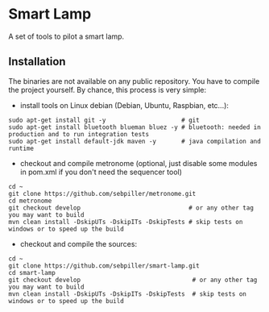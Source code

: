 # Smart Lamp 

A set of tools to pilot a smart lamp.

## Installation

The binaries are not available on any public repository. You have to compile the project yourself. By chance, 
this process is very simple:

- install tools on Linux debian (Debian, Ubuntu, Raspbian, etc...):
````shell script
sudo apt-get install git -y                     # git
sudo apt-get install bluetooth blueman bluez -y # bluetooth: needed in production and to run integration tests
sudo apt-get install default-jdk maven -y       # java compilation and runtime
```` 

- checkout and compile metronome 
(optional, just disable some modules in pom.xml if you don't need the sequencer tool)
```shell script
cd ~
git clone https://github.com/sebpiller/metronome.git
cd metronome
git checkout develop                              # or any other tag you may want to build
mvn clean install -DskipUTs -DskipITs -DskipTests # skip tests on windows or to speed up the build
```

- checkout and compile the sources:
```shell script
cd ~
git clone https://github.com/sebpiller/smart-lamp.git
cd smart-lamp
git checkout develop                               # or any other tag you may want to build
mvn clean install -DskipUTs -DskipITs -DskipTests  # skip tests on windows or to speed up the build
```

